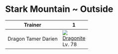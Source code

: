 # Stark Mountain ~ Outside

Trainer             | 1                                   | 
---                 | ---                                 | 
Dragon Tamer Darien | ![][149]<br> [Dragonite]<br> Lv. 78 | 

[Dragonite]: ../../pokemon_changes/149/
[149]: ../img/pokemon/149.png
